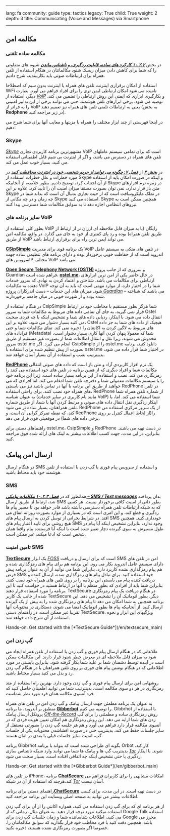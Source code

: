 

---

lang: fa
community: guide
type: tactics
legacy: True
child: True
weight: 2
depth: 3
title: Communicating (Voice and Messages) via Smartphone

---

## مکالمه امن ##

### مکالمه ساده تلفنی ###

در بخش [***۱۰.۲.۲ کارکرد های ساده، قابلیت ردگیری، و ناشناس ماندن***](/en/chapter_10_2_2) شیوه های متفاوتی را که شما برای کاهش دادن میزان ریسک شنود مکالماتتان در هنگام استفاده از تلفن همراه برای ارتباطات صوتی باید بکارببندید، شرح دادیم.

استفاده از امکان برقراری اینترنت تلفن های همراه یا اینترنت بدون سیم که اصطلاحا WiFi نامیده می شود امکان ارتباطی ایمن تری را برای افراد فراهم می آورد.  بعبارت دیگر، استفاده از [*VoIP*](/en/Glossary#VoIP) و بکارگیری ابزاری که ایمنی این روش ارتباطی را تضمین می کند، توصیه می شود.  برخی ابزارهای تلفن هوشمند، حتی می توانند برخی از این تدابیر امنیتی را به فراتر از VoIP یعنی به ارتباطات تلفنی تلفن های همراه نیز تعمیم دهند (به بخش **Redphone** در زیر مراجعه کنید).

در اینجا فهرستی از چند ابزار مختلف را همراه با مزیتها و معایب آنها برای شما شرح می دهیم:

### Skype ###

[*Skype*](glossary#Skype) مشهورترین برنامه کاربردی تجاری VoIP است که برای تمامی سیستم عاملهای تلفن های همراه در دسترس می باشد، و اگر از اینترنت بی شیم قابل اطمینانی استفاده می کنید، بسیار خوب عمل می کند.  

در [***بخش ۳***](/fa/seccommunication) از [***فصل ۷: چگونه می توانید از حریم شخصی خود در اینترنت محافظت کنید***](/fa/seccommunication) در مورد خطرات و علل خطرات استفاده از Skype و  اینکه در صورت امکان باید از استفاده از آن اجتناب کرد، توضیح دادیم.  بطور خلاصه، از آنجاییکه Skype در زمره نرم افزارهای متن باز قرار ندارد، نمی توان بصورت مستقا میزان امنیت آن را تایید کرد. علاوه بر این Skype در تملک مایکروسافت است که از حیث تجاری بدنبال آن است که بداند شما در چه زمان و در چه مکانی از Skype استفاده می کنید.  Skype همچنین ممکن است به نیروهای انتظامی اجازه دهد تا به سوابق مکالمات شما دسترسی پیدا کنند.

### سایر برنامه های VoIP ###

بطور کلی استفاده از VoIP رایگان (یا به میزان قابل ملاحظه ای ارزان تر از ارتباط از طریق تلفن همراه) بوده و رد پای کمتری از خود به جای می گذارد.  در واقع، مکالمه امن از طریق VoIP می تواند ایمن ترین راه برای برقراری ارتباط باشد. 

[**CSipSimple**](http://f-droid.org/repository/browse/?fdid=com.csipsimple&fdpage=4) یک برنامه قوی برای مدیریت VoIP در تلفن های متکی به سیستم عامل اندروید است که از حفاظت خوبی برخوردار بوده و دارای برنامه های تنظیمی ساده جهت سرویس هایIP مختلف VoIP می باشد.

[**Open Secure Telephony Network (OSTN)**](https://guardianproject.info/wiki/OSTN) و   سروری که از جانب پروژه Guardian فراهم شده است، [**ostel.me**](https://ostel.me)، در حال حاضر یکی از امن ترین ابزارهای ارتباطی برای مکالمات می باشد.  شناختن و اعتماد کردن به نهادی که سرور خدمات دهنده به مکالمات VoIP شما را در اختیار دارد، از موارد مهمی است که باید به آن توجه شود.  میزبان های این خدمات – دست اندرکاران [پروژه *Guardian*](https://guardianproject.info) – می باشند که شناخته شده بوده و از شهرت خوبی در میان جامعه برخوردارند.

در هنگام استفاده از CsipSimple شما هرگز بطور مستقیم با مخاطب خود در ارتباط قرار نمی گیرید، به جای آن تمامی داده های مربوط به مکالمات شما به سرور Ostel انتقال داده می شود.  با اینکار، ردیابی داده های شما و تشخیص اینکه با چه فردی صحبت می کنید بسیار دشوار می شود.  علاوه بر این،  Ostel  هیچیک از داده های شما به جز داده های مربوط به لاگین کردن به اکانتتان را ذخیره نمی کند.  تمای مکالمات شما و حتی فراداده های   (Metadata) شما که معمولا پنهان کردن آنها کاری بسیار دشوار است، مخدوش می شوند، زیرا نقل و انتقال اطلاعات شما از بصورت غیر مستقیم از طریق سرور ostel.me انجام می گیرد.  اگر CsipSimple را از  ostel.me دانلود کنید، برنامه بصورت از پیش تنظیم شده برای استفاده با ostel.me در اختیار شما قرار داده می شود، بدینترتیب نصب و استفاده از آن بسیار آسان خواهد شد.  

[**RedPhone**](https://play.google.com/store/apps/details?id=org.thoughtcrime.redphone) یک نرم افزار کاربردی آزاد و متن باز است که داده های صوتی انتقالی مکالمات شما و افراد دیگری که از همین برنامه در تلفن های خود استفاده می کنند را رمزنگاری می کند.  نصب و استفاده از این برنامه بسیار ساده است، زیرا این برنامه خود را با سیستم مکالمات معمولی شما و دفترچه تلفن شما ادغام می کند. اما افرادی که می خواهید از طریق این برنامه با آنها در تماس باشید نیز می بایستی RedPhone در تلفن های همراه خود نصب کنند.  برای راحتی استفاده، RedPhone از شماره تلفن همراه شما به عنوان شناسه (مانند نام کاربری در سایر خدمات VoIP) شما استفاده می کند.  اما، با اینکار ردگیری نقل انتقال داده های صوتی و مرتبط کردن آنها با شما، از طریق شماره تلفن همراهتان، بسیار ساده تر می شود. RedPhone از یک سرور مرکزی استفاده می کند، که نقطه تمرکز گرایی آن است، و RedPhone را(از لحاظ اعمال کنترل بر روی برخی داده های شما) در موقعیتی قوی قرار می دهد.

راهنماهای دستی برای  ostel.me، CsipSimple و  RedPhone در دست تهیه می باشند.  بنابراین، در این مدت، جهت کسب اطلاعات بیشتر به لینک های ارائه شده فوق مراجعه کنید.  


## ارسال امن پیامک ##

در هنگام ارسال SMS و استفاده از سرویس پیام فوری یا گپ زدن با استفاده از تلفن هوشمند خود باید محتاط باشید.

### SMS ###

همانطور که در [***فصل ۱۰.۲.۳ مکالمات پیامکی – SMS / Text messages***](/en/chapter_10_2_3) بدان پرداخته شد، ارتباط از طریق ارسال SMS بطور ذاتی از امنیت کافی برخوردار نیست.  هر کسی که به شبکه ارتباطات تلفن همراه دسترسی داشته باشد قادر خواهد بود تا مسیر پیام ها ردگیری و قطع کند، و این امری است که در بسیاری از موارد بصورت روزانه اتفاق می افتد.  در شرایط بحرانی از توسل کردن به ارسال پیام های SMS خودداری کنید.  همچنین هیچ روشی برای تایید اعتبار پیام های SMS وجود ندارد، بنابراین تشخیص اینکه آیا پیام در طول مسیرش به سوی گیرنده دچار تغییر شده است یا اینکه آیا فرستنده پیام واقعا همان شخص است که ادعا میکند، غیر ممکن است. 


### تامین امنیت SMS ###

[**TextSecure**](https://play.google.com/store/apps/details?id=org.thoughtcrime.securesms) یک ابزار  [*FOSS*](glossary#FOSS) است که برای ارسال و دریافت SMS امن در تلفن های دارای سیستم عامل اندروید بکار می رود.  این برنامه هم برای پیام های رمزگذاری شده و هم پیام رمزگذاری نشده کاربرد دارد، بنابراین شما می توانید از آن به عنوان برنامه پیش فرض SMS خود استفاده کنید.  برای تبادل پیام های رمزگذاری شده، ارسال کننده و دریافت کننده پیام می بایستی این برنامه را بر روی تلفن های همراه خود نصب کنند.  بنابراین شما باید از افرادی که بطور منظم با آنها در ارتباط هستید در خواست کنید تا این برنامه را مورد استفاده قرار دهند.  TextSecure در هنگام دریافت یک پیام رمزنگاری شده از جانب یک کاربر TextSecure دیگر، بطور اتوماتیک آن را تشخیص می دهد.  این برنامه همچنین به شما امکان می دهد تا پیام های رمزنگاری شده را به بیش از یک گیرنده ارسال کنید.  از آنجاییکه پیام ها بطور اتوماتیک امضا  می شوند، دستکاری در محتویات آنها تقریبا غیر ممکن است.  در راهنمای دستی TextSecure، ویژگیهای این ابزار و نحوه استفاده از آن شرح داده خواهد شد.

<div class=getstarted markdown=1>
Hands-on: Get started with the [*TextSecure Guide*](/en/textsecure_main)
</div>

### گپ زدن امن ###

طلاعاتی که در هنگام ارسال پیام فوری و گپ زدن با استفاده از تلفن همراه ایجاد می شود به میزان قابل ملاحظه ای در معرض خطر شنود قرار دارند.  این مکالمات ممکن است در آینده توسط دشمنان شما بر علیه شما بکار گرفته شود.  بنابراین بایستی در مورد اطلاعاتی که در هنگام نوشتن پیام های فوری بر روی تلفن همراهتان یا در هنگام گپ زدن رد و بدل می کنید بسیار محتاط باشید.

روشهایی امن برای ارسال پیام فوری و گپ زدن وجود دارد.  بهترین راه استفاده از متد رمزنگاری در هر دو سوی مکالمه است، بدینترتیب شما می توانید اطمینان حاصل کنید که فرد آنسوی مکالمه همان فرد مورد نظر شماست.

به عنوان یک برنامه مطمئن جهت ارسال پیامک و گپ زدن امن در تلفن های همراه منطبق بر آندروید، ما برنامه  [**Gibberbot**](https://guardianproject.info/apps/gibber/) را توصیه می کنیم.  Gibbrhot با استفاده از پروتکل ارسال پیامک [*Off-the-Record*](glossary#OTR) روش رمزنگاری ساده و مطمئنی را برای گپ زدن های شما ارایه می دهد.  این روش رمزنگاری هم امکان تعیین هویت فردی که در آنسوی مکالمه قرار دارد فراهم می آورد و هم هر جلسه گپ زدن را بصورتی مستقل از سایر جلسات حفط می کند، بدینتریب حتی در صورت افشاشدن محتویات یکی از جلسات گپ، امنیت سایر جلسات قبلی یا بعدی در امان هستند.  

برنامه  Gibbrhot بگونه ای طراحی شده است که بتواند با برنامه Orbot کار کند، بدینتریب گپ ها و پیامک ها شما می توانند وارد شبکه ناشناس سازی  [*Tor*](glossary#Tor)  شوند.  با اینکار ردگیری یا حتی تشخیص اینکه چه اتفاقی افتاده است، بسیار سخت می شود.  

<div class=getstarted markdown=1>
Hands-on: Get started with the [*Gibberbot Guide*](/en/gibberbot_main)
</div>

در تلفن های iPhone، برنامه [**ChatSecure**](https://chatsecure.org) امکانات مشابهی را برای کاربران فراهم می کند،‌هرچند که استفاده از آن در شبکه  [*Tor*](glossary#Tor) آسان نیست.

راهنمای دستی برای برنامه[**ChatSecure**](https://chatsecure.org) در دست تهیه است.  در این مدت، برای کسب اطلاعات بیشتر می توانید به صفحه اصلی وبسایت این برنامه مراجعه کنید.

از هر برنامه ای که برای گپ زدن استفاده می کنید، همواره اکانتی را از آن برای گپ زدن استفاده میکنید مورد توجه قرار دهید.  به عنوان مثال، زمانی که از Google Talk استفاده می کنید، اطلاعات شناساننده شما و زمان جلسات گپ زدن برای Google محرز می باشد.  همچنین دقت کنید با فرد مخاطب خود قرار بگذارید که سوابق مکالماتتان را، خصوصا اگر بصورت رمزنگاری نشده هستند، ذخیره نکنید.

